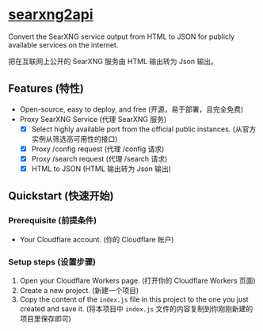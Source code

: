 # [searxng2api](https://github.com/Skilemon/searxng2api)

Convert the SearXNG service output from HTML to JSON for publicly available services on the internet.

把在互联网上公开的 SearXNG 服务由 HTML 输出转为 Json 输出。

## Features (特性)
- Open-source, easy to deploy, and free (开源，易于部署，且完全免费)
- Proxy SearXNG Service (代理 SearXNG 服务)
  - [x] Select highly available port from the official public instances. (从官方实例从筛选高可用性的接口)
  - [x] Proxy /config request (代理 /config 请求)
  - [x] Proxy /search request (代理 /search 请求)
  - [x] HTML to JSON (HTML 输出转为 Json 输出)

## Quickstart (快速开始)
### Prerequisite (前提条件)
- Your Cloudflare account. (你的 Cloudflare 账户)
### Setup steps (设置步骤)
1. Open your Cloudflare Workers page. (打开你的 Cloudflare Workers 页面)
2. Create a new project. (新建一个项目)
3. Copy the content of the ```index.js``` file in this project to the one you just created and save it. (将本项目中 ```index.js``` 文件的内容复制到你刚刚新建的项目里保存即可)
